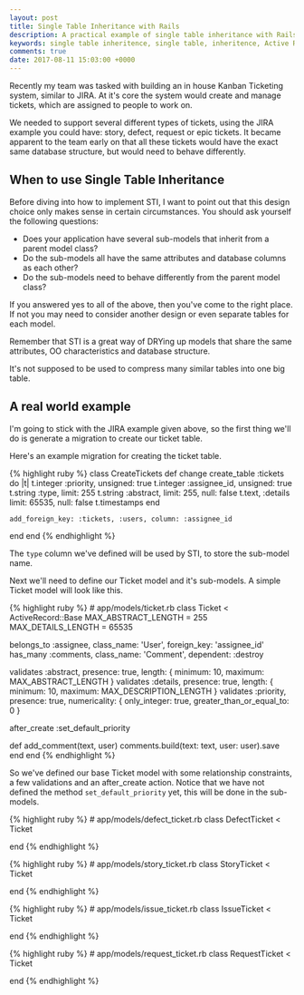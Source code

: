 ```yaml
---
layout: post
title: Single Table Inheritance with Rails
description: A practical example of single table inheritance with Rails.
keywords: single table inheritence, single table, inheritence, Active Record, Rails, rails, ruby, Ruby, MySQL, Database, tickets, JIRA, ticketing system, kanban
comments: true
date: 2017-08-11 15:03:00 +0000
---
```


Recently my team was tasked with building an in house Kanban Ticketing system, similar to JIRA.
At it's core the system would create and manage tickets, which are assigned to people to work on.

We needed to support several different types of tickets, using the JIRA example you could have: story, defect, request or epic tickets.
It became apparent to the team early on that all these tickets would have the exact same database structure, but would need to behave differently.

## When to use Single Table Inheritance
Before diving into how to implement STI, I want to point out that this design choice only makes sense in certain circumstances.
You should ask yourself the following questions: 
* Does your application have several sub-models that inherit from a parent model class?
* Do the sub-models all have the same attributes and database columns as each other?
* Do the sub-models need to behave differently from the parent model class?
 
If you answered yes to all of the above, then you've come to the right place. 
If not you may need to consider another design or even separate tables for each model.

Remember that STI is a great way of DRYing up models that share the same attributes, OO characteristics and database structure. 

It's not supposed to be used to compress many similar tables into one big table.

## A real world example 

I'm going to stick with the JIRA example given above, so the first thing we'll do is generate a migration to create our ticket table. 

Here's an example migration for creating the ticket table.

<div class = "block-code">
{% highlight ruby %}
class CreateTickets
  def change
    create_table :tickets do |t|
      t.integer :priority, unsigned: true
      t.integer :assignee_id, unsigned: true
      t.string :type, limit: 255
      t.string :abstract, limit: 255, null: false
      t.text, :details limit: 65535, null: false
      t.timestamps
    end
    
    add_foreign_key: :tickets, :users, column: :assignee_id
  end
end
{% endhighlight %}
</div>

The `type` column we've defined will be used by STI, to store the sub-model name.

Next we'll need to define our Ticket model and it's sub-models. 
A simple Ticket model will look like this.

<div class = "block-code">
{% highlight ruby %}
# app/models/ticket.rb
class Ticket < ActiveRecord::Base
  MAX_ABSTRACT_LENGTH = 255
  MAX_DETAILS_LENGTH = 65535
  
  belongs_to :assignee, class_name: 'User', foreign_key: 'assignee_id'
  has_many :comments, class_name: 'Comment', dependent: :destroy
  
  validates :abstract, presence: true, length: { minimum: 10, maximum: MAX_ABSTRACT_LENGTH }
  validates :details, presence: true, length: { minimum: 10, maximum: MAX_DESCRIPTION_LENGTH }
  validates :priority, presence: true, numericality: { only_integer: true, 
                                                       greater_than_or_equal_to: 0 }
  
  after_create :set_default_priority
  
  def add_comment(text, user)
    comments.build(text: text, user: user).save
  end
end
{% endhighlight %}
</div>

So we've defined our base Ticket model with some relationship constraints, a few validations and an after_create action.
Notice that we have not defined the method `set_default_priority` yet, this will be done in the sub-models. 

<div class = "block-code">
{% highlight ruby %}
# app/models/defect_ticket.rb
class DefectTicket < Ticket

end
{% endhighlight %}
</div>

<div class = "block-code">
{% highlight ruby %}
# app/models/story_ticket.rb
class StoryTicket < Ticket

end
{% endhighlight %}
</div>

<div class = "block-code">
{% highlight ruby %}
# app/models/issue_ticket.rb
class IssueTicket < Ticket

end
{% endhighlight %}
</div>

<div class = "block-code">
{% highlight ruby %}
# app/models/request_ticket.rb
class RequestTicket < Ticket

end
{% endhighlight %}
</div>